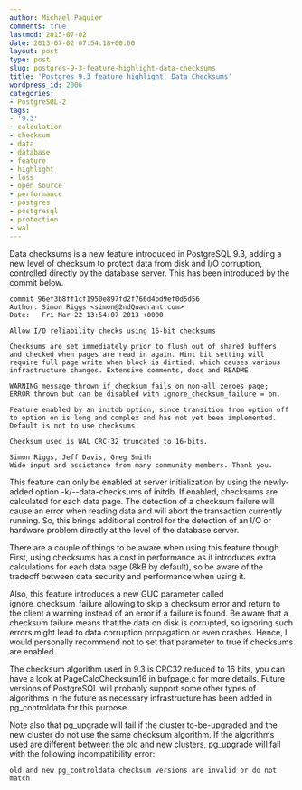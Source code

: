 ```yaml
---
author: Michael Paquier
comments: true
lastmod: 2013-07-02
date: 2013-07-02 07:54:18+00:00
layout: post
type: post
slug: postgres-9-3-feature-highlight-data-checksums
title: 'Postgres 9.3 feature highlight: Data Checksums'
wordpress_id: 2006
categories:
- PostgreSQL-2
tags:
- '9.3'
- calculation
- checksum
- data
- database
- feature
- highlight
- loss
- open source
- performance
- postgres
- postgresql
- protection
- wal
---
```


Data checksums is a new feature introduced in PostgreSQL 9.3, adding a new level of checksum to protect data from disk and I/O corruption, controlled directly by the database server. This has been introduced by the commit below.

    commit 96ef3b8ff1cf1950e897fd2f766d4bd9ef0d5d56
    Author: Simon Riggs <simon@2ndQuadrant.com>
    Date:   Fri Mar 22 13:54:07 2013 +0000
    
    Allow I/O reliability checks using 16-bit checksums
    
    Checksums are set immediately prior to flush out of shared buffers
    and checked when pages are read in again. Hint bit setting will
    require full page write when block is dirtied, which causes various
    infrastructure changes. Extensive comments, docs and README.
    
    WARNING message thrown if checksum fails on non-all zeroes page;
    ERROR thrown but can be disabled with ignore_checksum_failure = on.
    
    Feature enabled by an initdb option, since transition from option off
    to option on is long and complex and has not yet been implemented.
    Default is not to use checksums.
    
    Checksum used is WAL CRC-32 truncated to 16-bits.
    
    Simon Riggs, Jeff Davis, Greg Smith
    Wide input and assistance from many community members. Thank you.

This feature can only be enabled at server initialization by using the newly-added option -k/--data-checksums of initdb. If enabled, checksums are calculated for each data page. The detection of a checksum failure will cause an error when reading data and will abort the transaction currently running. So, this brings additional control for the detection of an I/O or hardware problem directly at the level of the database server.

There are a couple of things to be aware when using this feature though. First, using checksums has a cost in performance as it introduces extra calculations for each data page (8kB by default), so be aware of the tradeoff between data security and performance when using it.

Also, this feature introduces a new GUC parameter called ignore\_checksum\_failure allowing to skip a checksum error and return to the client a warning instead of an error if a failure is found. Be aware that a checksum failure means that the data on disk is corrupted, so ignoring such errors might lead to data corruption propagation or even crashes. Hence, I would personally recommend not to set that parameter to true if checksums are enabled.

The checksum algorithm used in 9.3 is CRC32 reduced to 16 bits, you can have a look at PageCalcChecksum16 in bufpage.c for more details. Future versions of PostgreSQL will probably support some other types of algorithms in the future as necessary infrastructure has been added in pg\_controldata for this purpose.

Note also that pg\_upgrade will fail if the cluster to-be-upgraded and the new cluster do not use the same checksum algorithm. If the algorithms used are different between the old and new clusters, pg\_upgrade will fail with the following incompatibility error:

    old and new pg_controldata checksum versions are invalid or do not match
